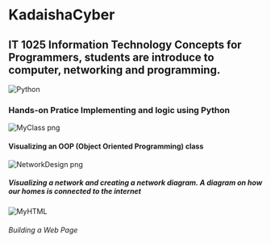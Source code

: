# KadaishaCyber
## IT 1025 Information Technology Concepts for Programmers, students are introduce to computer, networking and programming. 

![Python](https://github.com/Kjrjr/KadaishaCyber/assets/136286335/7370352f-4992-4d3e-a169-79b8aecc2229)
### Hands-on Pratice Implementing and logic using Python

![MyClass png](https://github.com/Kjrjr/KadaishaCyber/assets/136286335/34f01850-e648-475b-9e33-cff305d39377)
#### Visualizing an OOP (Object Oriented Programming) class

![NetworkDesign png](https://github.com/Kjrjr/KadaishaCyber/assets/136286335/2ad636cc-b11c-44ec-8da2-07f3595db27f)
##### Visualizing a network and creating a network diagram. A diagram on how our homes is connected to the internet 

![MyHTML](https://github.com/Kjrjr/KadaishaCyber/assets/136286335/c319b78c-63a3-4f0e-9fb1-3f916a3b0bae)
###### Building a Web Page

